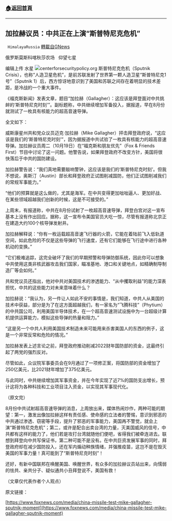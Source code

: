 ###  [:house:返回首頁](https://github.com/ourhimalayas/txt)
---


## 加拉赫议员：中共正在上演“斯普特尼克危机”
` HimalayaRussia` [轉載自GNews](https://gnews.org/zh-hans/1605052/)

俄罗斯莫斯科喀秋莎农场   仰望七星

编辑上传  水星
![](https://assets.gnews.org/wp-content/uploads/2021/10/S-3.jpg)centerforsecuritypolicy.org
斯普特尼克危机（Sputnik Crisis），也称“人造卫星危机”，是前苏联发射了世界第一颗人造卫星“斯普特尼克1号”（Sputnik 1）后，西方惊讶地意识到了美国和苏联之间存在着明显的技术差距，是冷战的一个重大事件。

《福克斯新闻》发表文章，题目“加拉赫（Gallagher）：这应该是拜登面对中共挑衅的‘斯普特尼克时刻’”。副标题称，中共继续增加军备投入，据报道，早在8月份就测试了一枚具有核能力的超高音速导弹。

全文如下：

威斯康星州共和党众议员迈克·加拉赫（Mike Gallagher）抨击拜登政府说，“这应该是我们的‘斯普特尼克时刻’”，因为据报道中共试验了一枚具有核能力的超高音速导弹。加拉赫议员周二（10月19日）在“福克斯和朋友优先”（Fox & Friends First）节目中讨论了这一问题。他警告说，如果拜登政府不改变方针，美国将很快落后于中共的国防建设。

加拉赫警告说：“我们真地需要敲响警钟，这应该是我们的‘斯普特尼克时刻’。但我不想说，奥斯汀（Austin）部长和拜登政府正试图削减国防，他们正试图削减我们的常规军事能力。”

“他们的预算就是这么做的，尤其是海军。在中共变得更加咄咄逼人、更加好战、在某些领域超越我们创新的时候，这是不可接受的。”

上周末，有报道称，中共在8月份试射了一枚超高音速导弹，拜登白宫对这一宣布基本上没有作出回应。据称，这一宣布令美国官员大吃一惊，尽管有报道称北京正在建造大约100个核导弹发射井。

加拉赫解释说：“你有一枚运载超高音速飞行器的火箭，它能在着陆前飞入低轨道空间，如此危险的不仅是这些导弹的飞行速度，还有它们能够在飞行途中进行各种机动的变换。”

“它们极难追踪，这完全破坏了我们的早期预警和导弹防御系统，因此你可以想象中共使用这类非核武器攻击我们国家，瞄准基地、港口和关键地点，如精确制导制造厂等会如何。”

共和党议员还指出，他对中共对美国技术的渗透能力、“从中攫取利益”的能力深表担忧，中共的这些能力对未来意味着什么？

加拉赫说：“我认为，另一件让人如此不安的事情是，我们知道，中共人从美国的技术中获益，部分是为了在这方面超越我们，有一家名为“飞腾科技”（Phytium）的中共国公司，利用美国半导体技术，在一个超高音速测试设施中为一台超级计算机提供运算能力，模拟这些导弹的热量和阻力。”

“这是另一个中共人利用美国技术制造未来可能用来杀害美国人的东西的例子，这是一个非常反常和危险的情况。”

加拉赫发表上述言论之前，拜登政府推动削减2022财年国防部的资金，这最终引起了两党的强烈反对。

尽管如此，众议院军事委员会在9月通过了一项修正案，将国防部的资金增加了250亿美元，比2021财年增加了375亿美元。

与此同时，中共继续增加其军事资金，并在今年实现了近7%的国防支出增长，预计这将为各种科技和工业项目注入资金，以实现其军事现代化。

（原文完）

8月份中共试射超高音速导弹的消息，上周放出来，媒体热闹炒作，两种可能的期望：第一，激发出像加拉赫这样有责任感、使命感的立法者的警惕，意识到邪恶的中共通过渗透、窃密等手段，提升了邪恶的军事能力，美国再不警觉，就会上演“斯普特尼克危机”；第二，或许是配合出卖台湾的力量，灭美国威风的信号，中共都有这样的能力了，他们若是攻打台湾就随他们便吧，省得我们被牵连进去。联想到拜登向中共写保证书，第二种可能不是没有。在中共巨资发展军事的同时，拜登政府却在减少国防投入，还在军内煽动种族情绪，并强推疫苗，这岂不是在毁灭美国的军事力量！真可能到了“斯普特尼克时刻”！

还好，有新中国联邦在唤醒美国、唤醒世界，有众多的加拉赫议员站出来，向懦弱的怯共、亲共分子、疑似通共小丑拜登说不，美国有救！

（文章仅代表作者个人观点）

原文链接：

[https://www.foxnews.com/media/china-missile-test-mike-gallagher-sputnik-moment](https://www.foxnews.com/media/china-missile-test-mike-gallagher-sputnik-moment)
